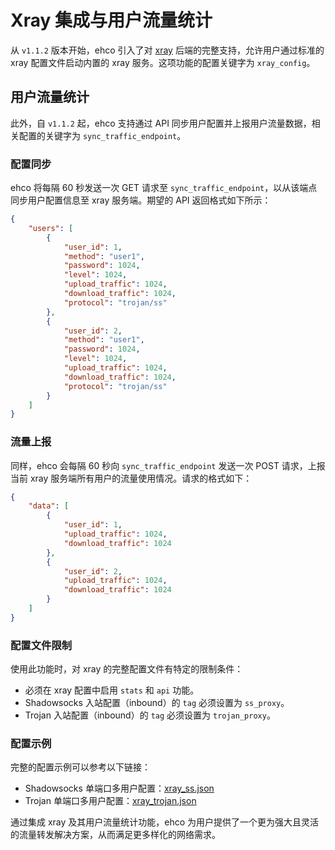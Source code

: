 # Xray 集成与用户流量统计

从 `v1.1.2` 版本开始，ehco 引入了对 [xray](https://github.com/XTLS/Xray-core) 后端的完整支持，允许用户通过标准的 xray 配置文件启动内置的 xray 服务。这项功能的配置关键字为 `xray_config`。

## 用户流量统计

此外，自 `v1.1.2` 起，ehco 支持通过 API 同步用户配置并上报用户流量数据，相关配置的关键字为 `sync_traffic_endpoint`。

### 配置同步

ehco 将每隔 60 秒发送一次 GET 请求至 `sync_traffic_endpoint`，以从该端点同步用户配置信息至 xray 服务端。期望的 API 返回格式如下所示：

```json
{
    "users": [
        {
            "user_id": 1,
            "method": "user1",
            "password": 1024,
            "level": 1024,
            "upload_traffic": 1024,
            "download_traffic": 1024,
            "protocol": "trojan/ss"
        },
        {
            "user_id": 2,
            "method": "user1",
            "password": 1024,
            "level": 1024,
            "upload_traffic": 1024,
            "download_traffic": 1024,
            "protocol": "trojan/ss"
        }
    ]
}
```

### 流量上报

同样，ehco 会每隔 60 秒向 `sync_traffic_endpoint` 发送一次 POST 请求，上报当前 xray 服务端所有用户的流量使用情况。请求的格式如下：

```json
{
    "data": [
        {
            "user_id": 1,
            "upload_traffic": 1024,
            "download_traffic": 1024
        },
        {
            "user_id": 2,
            "upload_traffic": 1024,
            "download_traffic": 1024
        }
    ]
}
```

### 配置文件限制

使用此功能时，对 xray 的完整配置文件有特定的限制条件：

-   必须在 xray 配置中启用 `stats` 和 `api` 功能。
-   Shadowsocks 入站配置（inbound）的 `tag` 必须设置为 `ss_proxy`。
-   Trojan 入站配置（inbound）的 `tag` 必须设置为 `trojan_proxy`。

### 配置示例

完整的配置示例可以参考以下链接：

-   Shadowsocks 单端口多用户配置：[xray_ss.json](https://github.com/Ehco1996/ehco/blob/master/examples/xray_ss.json)
-   Trojan 单端口多用户配置：[xray_trojan.json](https://github.com/Ehco1996/ehco/blob/master/examples/xray_trojan.json)

通过集成 xray 及其用户流量统计功能，ehco 为用户提供了一个更为强大且灵活的流量转发解决方案，从而满足更多样化的网络需求。
